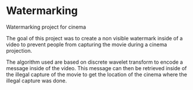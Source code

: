 # Watermarking
Watermarking project for cinema

The goal of this project was to create a non visible watermark inside of a video to prevent people from capturing the movie during a cinema projection.

The algorithm used are based on discrete wavelet transform to encode a message inside of the video. This message can then be retrieved inside of the illegal capture of the movie to get the location of the cinema where the illegal capture was done.
